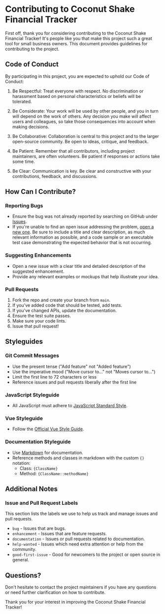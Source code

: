 # Contributing to Coconut Shake Financial Tracker

First off, thank you for considering contributing to the Coconut Shake Financial Tracker! It's people like you that make this project such a great tool for small business owners. This document provides guidelines for contributing to the project.

## Code of Conduct

By participating in this project, you are expected to uphold our Code of Conduct:

1. Be Respectful: Treat everyone with respect. No discrimination or harassment based on personal characteristics or beliefs will be tolerated.

2. Be Considerate: Your work will be used by other people, and you in turn will depend on the work of others. Any decision you make will affect users and colleagues, so take those consequences into account when making decisions.

3. Be Collaborative: Collaboration is central to this project and to the larger open-source community. Be open to ideas, critique, and feedback.

4. Be Patient: Remember that all contributors, including project maintainers, are often volunteers. Be patient if responses or actions take some time.

5. Be Clear: Communication is key. Be clear and constructive with your contributions, feedback, and discussions.

## How Can I Contribute?

### Reporting Bugs

- Ensure the bug was not already reported by searching on GitHub under [Issues](https://github.com/yourusername/coconut-shake-financial-tracker/issues).
- If you're unable to find an open issue addressing the problem, [open a new one](https://github.com/yourusername/coconut-shake-financial-tracker/issues/new). Be sure to include a title and clear description, as much relevant information as possible, and a code sample or an executable test case demonstrating the expected behavior that is not occurring.

### Suggesting Enhancements

- Open a new issue with a clear title and detailed description of the suggested enhancement.
- Provide any relevant examples or mockups that help illustrate your idea.

### Pull Requests

1. Fork the repo and create your branch from `main`.
2. If you've added code that should be tested, add tests.
3. If you've changed APIs, update the documentation.
4. Ensure the test suite passes.
5. Make sure your code lints.
6. Issue that pull request!

## Styleguides

### Git Commit Messages

- Use the present tense ("Add feature" not "Added feature")
- Use the imperative mood ("Move cursor to..." not "Moves cursor to...")
- Limit the first line to 72 characters or less
- Reference issues and pull requests liberally after the first line

### JavaScript Styleguide

- All JavaScript must adhere to [JavaScript Standard Style](https://standardjs.com/).

### Vue Styleguide

- Follow the [Official Vue Style Guide](https://vuejs.org/style-guide/).

### Documentation Styleguide

- Use [Markdown](https://daringfireball.net/projects/markdown/) for documentation.
- Reference methods and classes in markdown with the custom `{}` notation:
    - Class: `{ClassName}`
    - Method: `{ClassName::methodName}`

## Additional Notes

### Issue and Pull Request Labels

This section lists the labels we use to help us track and manage issues and pull requests.

* `bug` - Issues that are bugs.
* `enhancement` - Issues that are feature requests.
* `documentation` - Issues or pull requests related to documentation.
* `help-wanted` - Issues which need extra attention or help from the community.
* `good-first-issue` - Good for newcomers to the project or open source in general.

## Questions?

Don't hesitate to contact the project maintainers if you have any questions or need further clarification on how to contribute.

Thank you for your interest in improving the Coconut Shake Financial Tracker!
